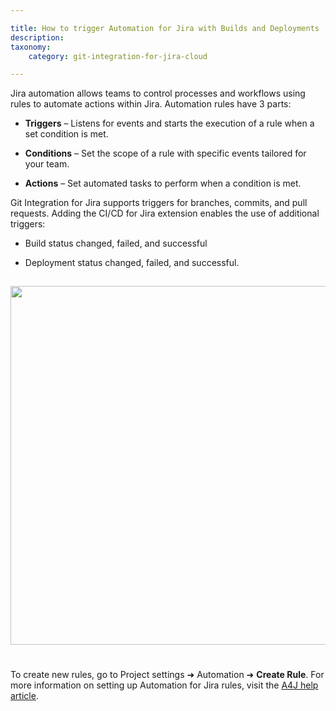 ```yaml
---

title: How to trigger Automation for Jira with Builds and Deployments
description:
taxonomy:
    category: git-integration-for-jira-cloud

---
```


Jira automation allows teams to control processes and workflows using rules to automate actions within Jira. Automation rules have 3 parts:

*   **Triggers** – Listens for events and starts the execution of a rule when a set condition is met.

*   **Conditions** – Set the scope of a rule with specific events tailored for your team.

*   **Actions** – Set automated tasks to perform when a condition is met.

Git Integration for Jira supports triggers for branches, commits, and pull requests. Adding the CI/CD for Jira extension enables the use of additional triggers:

*   Build status changed, failed, and successful

*   Deployment status changed, failed, and successful.

<img src='/wp-content/uploads/gij-cloud-cicd-a4j-1.png' height=574 width=562 style='margin: 15px auto 25px auto; max-width: 100%' />


To create new rules, go to Project settings ➜ Automation ➜ **Create Rule**. For more information on setting up Automation for Jira rules, visit the [A4J help article](/git-integration-for-jira-cloud/git-integration-jira-automation-gij-cloud/).

